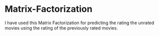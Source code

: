 # Matrix-Factorization
I have used this Matrix Factorization for predicting the rating the unrated movies using the rating of the previously rated movies. 
